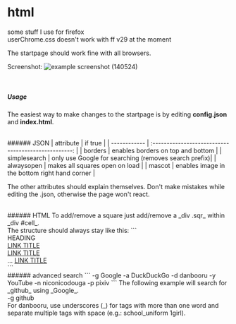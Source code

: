 html
====
some stuff I use for firefox<br>
userChrome.css doesn't work with ff v29 at the moment

The startpage should work fine with all browsers.

Screenshot:
![example screenshot (140524)](http://puu.sh/8ZnKk.png)

<br>

##### Usage
The easiest way to make changes to the startpage is by editing __config.json__ and __index.html__.

<br>
###### JSON
| attribute    | if true                                              |
| ------------ | :--------------------------------------------------: |
| borders      | enables borders on top and bottom                    |
| simplesearch | only use Google for searching (removes search prefix)|
| alwaysopen   | makes all squares open on load                       |
| mascot       | enables image in the bottom right hand corner        |

The other attributes should explain themselves.
Don't make mistakes while editing the .json, otherwise the page won't react.

<br>
###### HTML
To add/remove a square just add/remove a _div .sqr_ within _div #cell_.<br>
The structure should always stay like this:
```
<div class="sqr">
    <span>HEADING</span>
    <div class="content">
        <a href="URL">LINK TITLE</a><br>
        <a href="URL">LINK TITLE</a><br>
        ...
        <a href="URL">LINK TITLE</a>
    </div>
</div>
```

<br>
###### advanced search
```
-g      Google
-a      DuckDuckGo
-d      danbooru
-y      YouTube
-n      niconicodouga
-p      pixiv
```
The following example will search for _github_ using _Google_.<br>
-g github<br>
For danbooru, use underscores (_) for tags with more than one word and separate multiple tags with space (e.g.: school_uniform 1girl).

